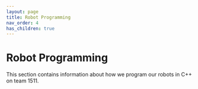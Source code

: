 ```yaml
---
layout: page
title: Robot Programming
nav_order: 4
has_children: true
---
```


# Robot Programming

This section contains information about how we program our robots in C++ on team 1511.
